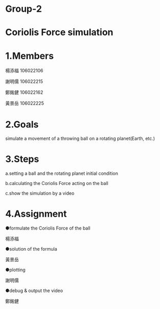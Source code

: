 # Group-2
# Coriolis Force simulation
# 1.Members
楊添福 106022106 

謝明儒 106022215 

鄭銘健 106022162

黃景岳 106022225

# 2.Goals
simulate a movement of a throwing ball on a rotating planet(Earth, etc.)

# 3.Steps
a.setting a ball and the rotating planet initial condition

b.calculating the Coriolis Force acting on the ball

c.show the simulation by a video

# 4.Assignment

●formulate the Coriolis Force of the ball

楊添福 

●solution of the formula

黃景岳

●plotting

謝明儒

●debug & output the video

鄭銘健
